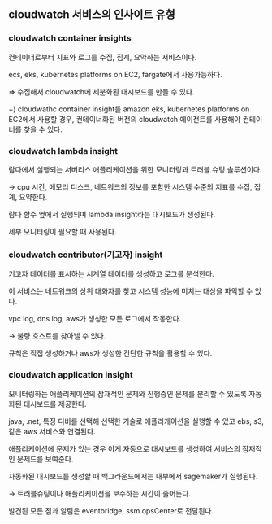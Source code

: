 ## cloudwatch 서비스의 인사이트 유형

### cloudwatch container insights

컨테이너로부터 지표와 로그를 수집, 집계, 요약하는 서비스이다.

ecs, eks, kubernetes platforms on EC2, fargate에서 사용가능하다.

⇒ 수집해서 cloudwatch에 세분화된 대시보드를 만들 수 있다.

+) cloudwathc container insight를 amazon eks, kubernetes platforms on EC2에서 사용할 경우, 컨테이너화된 버전의 cloudwatch 에이전트를 사용해야 컨테이너를 찾을 수 있다.

### cloudwatch lambda insight

람다에서 실행되는 서버리스 애플리케이션을 위한 모니터링과 트러블 슈팅 솔루션이다.

→ cpu 시간, 메모리 디스크, 네트워크의 정보를 포함한 시스템 수준의 지표를 수집, 집계, 요약한다.

람다 함수 옆에서 실행되며 lambda insight라는 대시보드가 생성된다.

세부 모니터링이 필요할 때 사용된다.

### cloudwatch contributor(기고자) insight

기고자 데이터를 표시하는 시계열 데이터를 생성하고 로그를 분석한다.

이 서비스는 네트워크의 상위 대화자를 찾고 시스템 성능에 미치는 대상을 파악할 수 있다.

vpc log, dns log, aws가 생성한 모든 로그에서 작동한다.

→ 불량 호스트를 찾아낼 수 있다.

규칙은 직접 생성하거나 aws가 생성한 간단한 규칙을 활용할 수 있다.

### cloudwatch application insight

모니터링하는 애플리케이션의 잠재적인 문제와 진행중인 문제를 분리할 수 있도록 자동화된 대시보드를 제공한다.

java, .net, 특정 디비를 선택해 선택한 기술로 애플리케이션을 실행할 수 있고 ebs, s3, 같은 aws 서비스와 연결된다.

애플리케이션에 문제가 있는 경우  이게 자동으로 대시보드를 생성하여 서비스의 잠재적인 문제드를 보여준다.

자동화된 대시보드를 생성할 때 백그라운드에서는 내부에서 sagemaker가 실행된다.

→ 트러블슈팅이나 애플리케이션을 보수하는 시간이 줄어든다.

발견된 모든 점과 알림은 eventbridge, ssm opsCenter로 전달된다.